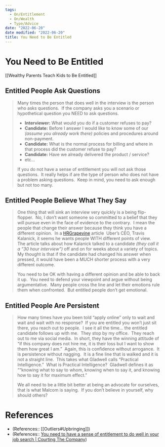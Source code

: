 ```yaml
---
tags:
  - On/Entitlement
  - On/Wealth
  - Type/Advice
date: "2022-06-20"
date modified: "2022-06-20"
title: You Need to Be Entitled
---
```


# You Need to Be Entitled
[[Wealthy Parents Teach Kids to Be Entitled]]

## Entitled People Ask Questions
>
> Many times the person that does well in the interview is the person who asks questions.  If the company asks you a scenario or hypothetical question you NEED to ask questions.
>
> -   **Interviewer:** What would you do if a customer refuses to pay?
> -   **Candidate:** Before I answer I would like to know some of our _(assume you already work there)_ policies and procedures around non-payment.
> -   **Candidate:** What is the normal process for billing and where in that process did the customer refuse to pay?
> -   **Candidate:** Have we already delivered the product / service?
> -   etc…
>
> If you do not have a sense of entitlement you will not ask those questions.  It really helps if are the type of person who does not have a problem asking questions.  Keep in mind, you need to ask enough but not too many.
>

## Entitled People Believe What They Say
>
> One thing that will sink an interview very quickly is a being flip-flopper.  No, I don’t want someone so committed to a belief that they will pursue even in the face of evidence to the contrary.  I mean the people that change their answer because they think you have a different opinion.  In a [HRGrapevine](http://www.hrgrapevine.com/markets/hr) article  Uber’s CEO, Travis Kalanick, it seems he wants people WITH different points of view.  The article talks about how Kalanick talked to a candidate _(they call it a “30 hour interview”)_ off and on for weeks about a variety of topics.  My thought is that if the candidate had changed his answer when pressed, it would have been a MUCH shorter process with a very different outcome.
>
> You need to be OK with having a different opinion and be able to back it up.  You need to defend your viewpoint and argue without being argumentative.  Many people cross the line and let their emotions rule them when confronted.  But entitled people don’t get emotional.
>

## Entitled People Are Persistent
>
> How many times have you been told “apply online” only to wait and wait and wait with no response?  If you are entitled you won’t just sit there, you reach out to people.  I see it all the time… the entitled candidate follows up with me.  They stop by my office.  They reach out to me via social media.  In short, they have the winning attitude of “if this company does not hire me, it is their loss but I want to show them how great I am.”  Again, this is confidence without arrogance.  It is persistence without nagging.  It is a fine line that is walked and it is not a straight line.  This takes what Gladwell calls “Practical Intelligence.”  What is Practical Intelligence?  Gladwell defines it as ““knowing what to say to whom, knowing when to say it, and knowing how to say it for maximum effect.”
>
> We all need to be a little bit better at being an advocate for ourselves, that is what Malcom is saying.  If you don’t believe in yourself, why should others?

# References
- (References:: [[Outliers#Upbringing]])
- (References:: [You need to have a sense of entitlement to do well in your job search | Courting The Company](http://www.courtingthecompany.com/2016/04/13/you-need-to-have-a-sense-of-entitlement-to-do-well-in-your-job-search/))

